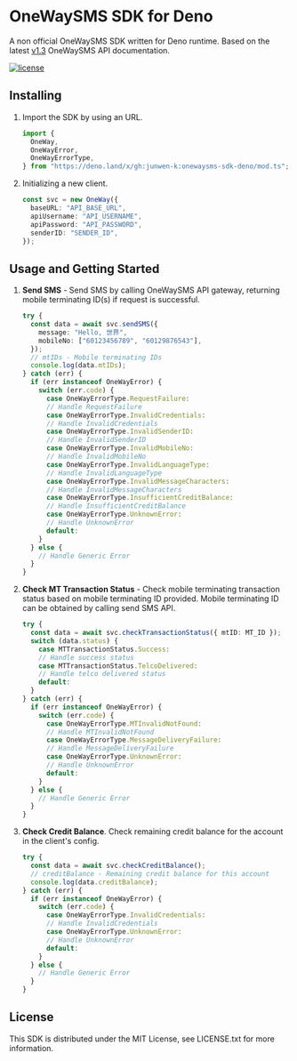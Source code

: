 # OneWaySMS SDK for Deno

A non official OneWaySMS SDK written for Deno runtime. Based on the latest [v1.3](http://smsd2.onewaysms.sg/api.pdf) OneWaySMS API documentation.

[![license](https://img.shields.io/github/license/junwen-k/onewaysms-sdk-deno)](https://raw.githubusercontent.com/junwen-k/onewaysms-sdk-deno/master/LICENSE.txt)

## Installing

1. Import the SDK by using an URL.

   ```ts
   import {
     OneWay,
     OneWayError,
     OneWayErrorType,
   } from "https://deno.land/x/gh:junwen-k:onewaysms-sdk-deno/mod.ts";
   ```

1. Initializing a new client.

   ```ts
   const svc = new OneWay({
     baseURL: "API_BASE_URL",
     apiUsername: "API_USERNAME",
     apiPassword: "API_PASSWORD",
     senderID: "SENDER_ID",
   });
   ```

## Usage and Getting Started

1. **Send SMS** - Send SMS by calling OneWaySMS API gateway, returning mobile terminating ID(s) if request is successful.

   ```ts
   try {
     const data = await svc.sendSMS({
       message: "Hello, 世界",
       mobileNo: ["60123456789", "60129876543"],
     });
     // mtIDs - Mobile terminating IDs
     console.log(data.mtIDs);
   } catch (err) {
     if (err instanceof OneWayError) {
       switch (err.code) {
         case OneWayErrorType.RequestFailure:
         // Handle RequestFailure
         case OneWayErrorType.InvalidCredentials:
         // Handle InvalidCredentials
         case OneWayErrorType.InvalidSenderID:
         // Handle InvalidSenderID
         case OneWayErrorType.InvalidMobileNo:
         // Handle InvalidMobileNo
         case OneWayErrorType.InvalidLanguageType:
         // Handle InvalidLanguageType
         case OneWayErrorType.InvalidMessageCharacters:
         // Handle InvalidMessageCharacters
         case OneWayErrorType.InsufficientCreditBalance:
         // Handle InsufficientCreditBalance
         case OneWayErrorType.UnknownError:
         // Handle UnknownError
         default:
       }
     } else {
       // Handle Generic Error
     }
   }
   ```

1. **Check MT Transaction Status** - Check mobile terminating transaction status based on mobile terminating ID provided. Mobile terminating ID can be obtained by calling send SMS API.

   ```ts
   try {
     const data = await svc.checkTransactionStatus({ mtID: MT_ID });
     switch (data.status) {
       case MTTransactionStatus.Success:
       // Handle success status
       case MTTransactionStatus.TelcoDelivered:
       // Handle telco delivered status
       default:
     }
   } catch (err) {
     if (err instanceof OneWayError) {
       switch (err.code) {
         case OneWayErrorType.MTInvalidNotFound:
         // Handle MTInvalidNotFound
         case OneWayErrorType.MessageDeliveryFailure:
         // Handle MessageDeliveryFailure
         case OneWayErrorType.UnknownError:
         // Handle UnknownError
         default:
       }
     } else {
       // Handle Generic Error
     }
   }
   ```

1. **Check Credit Balance**. Check remaining credit balance for the account in the client's config.

   ```ts
   try {
     const data = await svc.checkCreditBalance();
     // creditBalance - Remaining credit balance for this account
     console.log(data.creditBalance);
   } catch (err) {
     if (err instanceof OneWayError) {
       switch (err.code) {
         case OneWayErrorType.InvalidCredentials:
         // Handle InvalidCredentials
         case OneWayErrorType.UnknownError:
         // Handle UnknownError
         default:
       }
     } else {
       // Handle Generic Error
     }
   }
   ```

## License

This SDK is distributed under the MIT License, see LICENSE.txt for more information.
